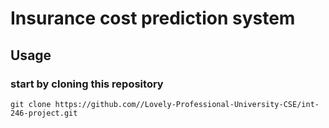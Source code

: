 # Insurance cost prediction system
## Usage
### start by cloning this repository
```
git clone https://github.com//Lovely-Professional-University-CSE/int-246-project.git
```


